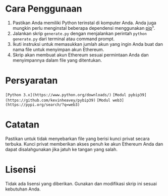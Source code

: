 # Cara Penggunaan
1. Pastikan Anda memiliki Python terinstal di komputer Anda. Anda juga mungkin perlu menginstal beberapa dependensi menggunakan [pip](https://pip.pypa.io/en/stable/installation/)".
2. Jalankan skrip `generate.py` dengan menjalankan perintah `python generate.py` dari terminal atau command prompt.
3. Ikuti instruksi untuk memasukkan jumlah akun yang ingin Anda buat dan nama file untuk menyimpan akun Ethereum.
4. Skrip akan membuat akun Ethereum sesuai permintaan Anda dan menyimpannya dalam file yang ditentukan.
   
# Persyaratan
` [Python 3.x](https://www.python.org/downloads/) `
` [Modul pybip39](https://github.com/kevinheavey/pybip39) `
` [Modul web3](https://pypi.org/search/?q=web3) `

# Catatan
Pastikan untuk tidak menyebarkan file yang berisi kunci privat secara terbuka. Kunci privat memberikan akses penuh ke akun Ethereum Anda dan dapat disalahgunakan jika jatuh ke tangan yang salah.

# Lisensi
Tidak ada lisensi yang diberikan. Gunakan dan modifikasi skrip ini sesuai kebutuhan Anda.
